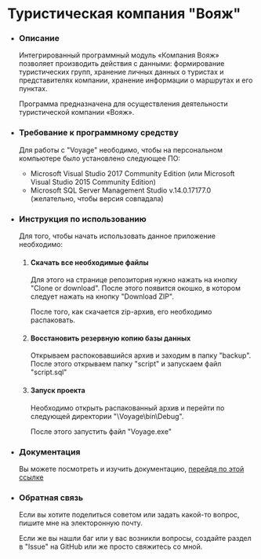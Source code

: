 <h1>Туристическая компания "Вояж"</h1>
<nav>
  <ul>
    <li>
      <h3>Описание</h3>
      <p>Интегрированный программный модуль «Компания Вояж» позволяет производить действия с данными: формирование туристических групп, хранение личных данных о туристах и представителях компании, хранение информации о маршрутах и его пунктах.</p>
      <p>Программа предназначена для осуществления деятельности туристической компании «Вояж».</p>
      <li>
        <h3>Требование к программному средству</h3>
          <p>Для работы с "Voyage" неободимо, чтобы на персональном компьютере было установлено следующее ПО:</p>
          <ul>
            <li>Microsoft Visual Studio 2017 Community Edition (или Microsoft Visual Studio 2015 Community Edition)
            <li>Microsoft SQL Server Management Studio	v.14.0.17177.0 (желательно, чтобы версия совпадала)
        </ul> 
      <li>
        <h3>Инструкция по использованию</h3>
        <p>Для того, чтобы начать использовать данное приложение необходимо:
          <ol>
            <li><h4>Скачать все необходимые файлы</h4> 
              <p>Для этого на странице репозитория нужно нажать на кнопку "Clone or download". После этого появится окошко, в котором следует нажать на кнопку "Download ZIP".</p>
        <p>После того, как скачается zip-архив, его необходимо распаковать.
          <li><h4>Восстановить резервную копию базы данных</h4>
            <p>Открываем распоковавшийся архив и заходим в папку "backup". После этого открываем папку "script" и запускаем файл "script.sql"</p>
            <li><h4>Запуск проекта</h4>
              <p>Необходимо открыть распакованный архив и перейти по следующей директории "\Voyage\bin\Debug".</p>
              <p>После этого запустить файл "Voyage.exe"</p>
           </ol>
          <li><h3>Документация</h3>
            <p>Вы можете посмотреть и изучить документацию, <a href="docs/docs.md">перейдя по этой ссылке</a></p>
          <li>
            <h3>Обратная связь</h3>
            <p>Если вы хотите поделиться советом или задать какой-то вопрос, пишите мне на электоронную почту.</p>
            <p>Если же вы нашли баг или у вас возникли вопросы, создайте раздел в "Issue" на GitHub или же просто свяжитесь со мной.</p>
     </ul>
</nav>
